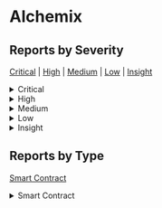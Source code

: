 # Alchemix

## Reports by Severity

[Critical](./#critical) | [High](./#high) | [Medium](./#medium) | [Low](./#low) | [Insight](./#insight)

<details>

<summary>Critical</summary>

* [30634 - \[SC - Critical\] Unauthorized minting of unlimited FLUX in tran...](30634-sc-critical-unauthorized-minting-of-unlimited-flux-in-tran....md)
* [30650 - \[SC - Critical\] Infinite minting of FLUX through voterpoke](30650-sc-critical-infinite-minting-of-flux-through-voterpoke.md)
* [30651 - \[SC - Critical\] Insolvency in RevenueHandlersol because unclaim...](30651-sc-critical-insolvency-in-revenuehandlersol-because-unclaim....md)
* [30655 - \[SC - Critical\] Binary search does not correctly handle duplica...](30655-sc-critical-binary-search-does-not-correctly-handle-duplica....md)
* [30671 - \[SC - Critical\] Reward token permanent freeze due to bulk call ...](30671-sc-critical-reward-token-permanent-freeze-due-to-bulk-call-....md)
* [30682 - \[SC - Critical\] Insufficient slippage control in RevenueHandler...](30682-sc-critical-insufficient-slippage-control-in-revenuehandler....md)
* [30683 - \[SC - Critical\] User can increase their unclaimed Flux token wi...](30683-sc-critical-user-can-increase-their-unclaimed-flux-token-wi....md)
* [30788 - \[SC - Critical\] User can increase their unclaimed Flux token wi...](30788-sc-critical-user-can-increase-their-unclaimed-flux-token-wi....md)
* [30800 - \[SC - Critical\] Stealing FLUX by claiming then merging position...](30800-sc-critical-stealing-flux-by-claiming-then-merging-position....md)
* [30814 - \[SC - Critical\] Wrong calculation of boost amount in Voterpoke](30814-sc-critical-wrong-calculation-of-boost-amount-in-voterpoke.md)
* [30825 - \[SC - Critical\] Users can get unlimited amounts of Flux tokens](30825-sc-critical-users-can-get-unlimited-amounts-of-flux-tokens.md)
* [30860 - \[SC - Critical\] Wrong timestamp for totalVoting](30860-sc-critical-wrong-timestamp-for-totalvoting.md)
* [30898 - \[SC - Critical\] Call the deposit function before the distribute...](30898-sc-critical-call-the-deposit-function-before-the-distribute....md)
* [30906 - \[SC - Critical\] Voterpoke can be called at will leading to a us...](30906-sc-critical-voterpoke-can-be-called-at-will-leading-to-a-us....md)
* [30919 - \[SC - Critical\] Front running of pokeTokens could lead to loss ...](30919-sc-critical-front-running-of-poketokens-could-lead-to-loss-....md)
* [30925 - \[SC - Critical\] Manipulation of governance voting result by unl...](30925-sc-critical-manipulation-of-governance-voting-result-by-unl....md)
* [30939 - \[SC - Critical\] Misuse of curve pool calls results for precisio...](30939-sc-critical-misuse-of-curve-pool-calls-results-for-precisio....md)
* [30972 - \[SC - Critical\] Theft of unclaimed yield of the revenue in the ...](30972-sc-critical-theft-of-unclaimed-yield-of-the-revenue-in-the-....md)
* [30990 - \[SC - Critical\] Users can use Voterpoke to accrue Flux tokens i...](30990-sc-critical-users-can-use-voterpoke-to-accrue-flux-tokens-i....md)
* [30999 - \[SC - Critical\] An edge-case mints times more FLUX than it should](30999-sc-critical-an-edge-case-mints-times-more-flux-than-it-should.md)
* [31071 - \[SC - Critical\] User can steal bribes and prevent other users f...](31071-sc-critical-user-can-steal-bribes-and-prevent-other-users-f....md)
* [31076 - \[SC - Critical\] checkpointTotalSupply can checkpoint before a t...](31076-sc-critical-checkpointtotalsupply-can-checkpoint-before-a-t....md)
* [31077 - \[SC - Critical\] RevenueHandler counts unclaimed tokens as new r...](31077-sc-critical-revenuehandler-counts-unclaimed-tokens-as-new-r....md)
* [31079 - \[SC - Critical\] Claiming bribes for epochs you didnt vote for l...](31079-sc-critical-claiming-bribes-for-epochs-you-didnt-vote-for-l....md)
* [31082 - \[SC - Critical\] Expired locks can be used to claim rewards](31082-sc-critical-expired-locks-can-be-used-to-claim-rewards.md)
* [31085 - \[SC - Critical\] Malicious users can front-run the distribution ...](31085-sc-critical-malicious-users-can-front-run-the-distribution-....md)
* [31112 - \[SC - Critical\] Bribesolwithdraw doesnt update the totalVotings...](31112-sc-critical-bribesolwithdraw-doesnt-update-the-totalvotings....md)
* [31141 - \[SC - Critical\] Permanent freezing of unclaimed yield of reward...](31141-sc-critical-permanent-freezing-of-unclaimed-yield-of-reward....md)
* [31149 - \[SC - Critical\] Manipulation of governance voting result by unl...](31149-sc-critical-manipulation-of-governance-voting-result-by-unl....md)
* [31163 - \[SC - Critical\] Malicious actor can acquire bribe rewards by bl...](31163-sc-critical-malicious-actor-can-acquire-bribe-rewards-by-bl....md)
* [31184 - \[SC - Critical\] Deflating the total amount of votes in a checkp...](31184-sc-critical-deflating-the-total-amount-of-votes-in-a-checkp....md)
* [31196 - \[SC - Critical\] Voterpoke does not check lastVoted resulting in...](31196-sc-critical-voterpoke-does-not-check-lastvoted-resulting-in....md)
* [31198 - \[SC - Critical\] VotingEscrowmerge does not check whether the \_f...](31198-sc-critical-votingescrowmerge-does-not-check-whether-the-\_f....md)
* [31199 - \[SC - Critical\] Users might receive less rewars token after Vot...](31199-sc-critical-users-might-receive-less-rewars-token-after-vot....md)
* [31211 - \[SC - Critical\] Inflation Of Total Votes and Potential Freeze o...](31211-sc-critical-inflation-of-total-votes-and-potential-freeze-o....md)
* [31222 - \[SC - Critical\] Unlimited Flux minting](31222-sc-critical-unlimited-flux-minting.md)
* [31223 - \[SC - Critical\] Disproportionate Rewards Manipulation in Bribesol](31223-sc-critical-disproportionate-rewards-manipulation-in-bribesol.md)
* [31242 - \[SC - Critical\] RevenueHandlercheckpoint allows users to claim ...](31242-sc-critical-revenuehandlercheckpoint-allows-users-to-claim-....md)
* [31249 - \[SC - Critical\] malicious user can back-run Voterdistribute to ...](31249-sc-critical-malicious-user-can-back-run-voterdistribute-to-....md)
* [31253 - \[SC - Critical\] RevenueHandlercheckpoint isnt correctly](31253-sc-critical-revenuehandlercheckpoint-isnt-correctly.md)
* [31263 - \[SC - Critical\] RevenueHandlercheckpoint counts unclaimed rewar...](31263-sc-critical-revenuehandlercheckpoint-counts-unclaimed-rewar....md)
* [31280 - \[SC - Critical\] Malicious user can mint unlimited flux tokens](31280-sc-critical-malicious-user-can-mint-unlimited-flux-tokens.md)
* [31309 - \[SC - Critical\] slippage protection is inaccurate](31309-sc-critical-slippage-protection-is-inaccurate.md)
* [31329 - \[SC - Critical\] Attacker can gain infinitive FLUX by repeating ...](31329-sc-critical-attacker-can-gain-infinitive-flux-by-repeating-....md)
* [31375 - \[SC - Critical\] Lack of Access control in poke function allows ...](31375-sc-critical-lack-of-access-control-in-poke-function-allows-....md)
* [31377 - \[SC - Critical\] Stucked yield tokens upon withdrawal of votes f...](31377-sc-critical-stucked-yield-tokens-upon-withdrawal-of-votes-f....md)
* [31386 - \[SC - Critical\] Malicious user can steal FLUX token by abusing ...](31386-sc-critical-malicious-user-can-steal-flux-token-by-abusing-....md)
* [31388 - \[SC - Critical\] Vulnerability in the poke function of Voting co...](31388-sc-critical-vulnerability-in-the-poke-function-of-voting-co....md)
* [31397 - \[SC - Critical\] In Bribesol \_writeVotingCheckpoint isnt called ...](31397-sc-critical-in-bribesol-\_writevotingcheckpoint-isnt-called-....md)
* [31408 - \[SC - Critical\] Killed Gauge continue to accrue and steal rewar...](31408-sc-critical-killed-gauge-continue-to-accrue-and-steal-rewar....md)
* [31409 - \[SC - Critical\] Users can grief Bribe rewards forcing them to b...](31409-sc-critical-users-can-grief-bribe-rewards-forcing-them-to-b....md)
* [31418 - \[SC - Critical\] the killed gauge collect claim amount](31418-sc-critical-the-killed-gauge-collect-claim-amount.md)
* [31444 - \[SC - Critical\] Manipulation of ve voting mechanism unlimited b...](31444-sc-critical-manipulation-of-ve-voting-mechanism-unlimited-b....md)
* [31453 - \[SC - Critical\] The balance of RevenueHandler can be drained](31453-sc-critical-the-balance-of-revenuehandler-can-be-drained.md)
* [31458 - \[SC - Critical\] Invalid handling of epochs revenue for tokens t...](31458-sc-critical-invalid-handling-of-epochs-revenue-for-tokens-t....md)
* [31461 - \[SC - Critical\] veALCX holder can mint Unlimited FLUX tokens](31461-sc-critical-vealcx-holder-can-mint-unlimited-flux-tokens.md)
* [31466 - \[SC - Critical\] Wrong reward calculation leads to rewards being...](31466-sc-critical-wrong-reward-calculation-leads-to-rewards-being....md)
* [31470 - \[SC - Critical\] Bribing protocols pay bribes but dont get emiss...](31470-sc-critical-bribing-protocols-pay-bribes-but-dont-get-emiss....md)
* [31472 - \[SC - Critical\] Stealing all revenue from the Alchemix protocol](31472-sc-critical-stealing-all-revenue-from-the-alchemix-protocol.md)
* [31481 - \[SC - Critical\] Undound FLUX accrual through reset and merge](31481-sc-critical-undound-flux-accrual-through-reset-and-merge.md)
* [31483 - \[SC - Critical\] Users can vote multiple times in one epoch](31483-sc-critical-users-can-vote-multiple-times-in-one-epoch.md)
* [31485 - \[SC - Critical\] Miscalculation of distributed tokens at revenue...](31485-sc-critical-miscalculation-of-distributed-tokens-at-revenue....md)
* [31488 - \[SC - Critical\] Merging tokens allows multiple Flux accruals wi...](31488-sc-critical-merging-tokens-allows-multiple-flux-accruals-wi....md)
* [31495 - \[SC - Critical\] Users cannot claim rewards from RevenueHandler ...](31495-sc-critical-users-cannot-claim-rewards-from-revenuehandler-....md)
* [31507 - \[SC - Critical\] Malicious user could flash-loan the veALCX to i...](31507-sc-critical-malicious-user-could-flash-loan-the-vealcx-to-i....md)
* [31512 - \[SC - Critical\] Infinite minting of FLUX through Merge](31512-sc-critical-infinite-minting-of-flux-through-merge.md)
* [31520 - \[SC - Critical\] Incorrect accounting of totalVoting leads to pe...](31520-sc-critical-incorrect-accounting-of-totalvoting-leads-to-pe....md)
* [31526 - \[SC - Critical\] A user is able to claim more bribes than they h...](31526-sc-critical-a-user-is-able-to-claim-more-bribes-than-they-h....md)
* [31527 - \[SC - Critical\] No accounting for totalVoting in Bribesolwithdr...](31527-sc-critical-no-accounting-for-totalvoting-in-bribesolwithdr....md)
* [31541 - \[SC - Critical\] FluxTokens unlimited mint and Exploitation of g...](31541-sc-critical-fluxtokens-unlimited-mint-and-exploitation-of-g....md)
* [31556 - \[SC - Critical\] Unfair Revenue Distribution in Non-Alchemix Rev...](31556-sc-critical-unfair-revenue-distribution-in-non-alchemix-rev....md)
* [31567 - \[SC - Critical\] VotingEscrowsolcheckpoint is completely broken](31567-sc-critical-votingescrowsolcheckpoint-is-completely-broken.md)
* [31579 - \[SC - Critical\] Infinite mint of FLUX using poke](31579-sc-critical-infinite-mint-of-flux-using-poke.md)
* [31584 - \[SC - Critical\] Loss Of Boosted Weight When Poking In The Same ...](31584-sc-critical-loss-of-boosted-weight-when-poking-in-the-same-....md)

</details>

<details>

<summary>High</summary>

* [30699 - \[SC - High\] Permanent freezing of unclaimed ALCX yield when...](30699-sc-high-permanent-freezing-of-unclaimed-alcx-yield-when....md)
* [30826 - \[SC - High\] ALCK rewards are lost when merging tokens becau...](30826-sc-high-alck-rewards-are-lost-when-merging-tokens-becau....md)
* [30910 - \[SC - High\] Processing of voting results is not implemented...](30910-sc-high-processing-of-voting-results-is-not-implemented....md)
* [30922 - \[SC - High\] DOS of withdrawals through filling the userPoin...](30922-sc-high-dos-of-withdrawals-through-filling-the-userpoin....md)
* [31008 - \[SC - High\] Alcx rewards are permanently frozen when two to...](31008-sc-high-alcx-rewards-are-permanently-frozen-when-two-to....md)
* [31042 - \[SC - High\] Claiming alchemic-token rewards can fail for so...](31042-sc-high-claiming-alchemic-token-rewards-can-fail-for-so....md)
* [31078 - \[SC - High\] withdraw doesnt claim all rewards before burnin...](31078-sc-high-withdraw-doesnt-claim-all-rewards-before-burnin....md)
* [31189 - \[SC - High\] Voting algorithm does not apply maximum availab...](31189-sc-high-voting-algorithm-does-not-apply-maximum-availab....md)
* [31258 - \[SC - High\] Loss of Unclaimed Bribes After Burning veALCX T...](31258-sc-high-loss-of-unclaimed-bribes-after-burning-vealcx-t....md)
* [31276 - \[SC - High\] BPT can be locked for only week resulting in u...](31276-sc-high-bpt-can-be-locked-for-only-week-resulting-in-u....md)
* [31293 - \[SC - High\] Voters who withdraw veLACX tokens risk losing g...](31293-sc-high-voters-who-withdraw-velacx-tokens-risk-losing-g....md)
* [31295 - \[SC - High\] Newly created gauge may missed out on its rewards](31295-sc-high-newly-created-gauge-may-missed-out-on-its-rewards.md)
* [31326 - \[SC - High\] Precision loss causes minor loss of FLUX when c...](31326-sc-high-precision-loss-causes-minor-loss-of-flux-when-c....md)
* [31335 - \[SC - High\] getActualSupply should be used instead of total...](31335-sc-high-getactualsupply-should-be-used-instead-of-total....md)
* [31380 - \[SC - High\] FluxTokencalculateBPT uses wrong algorithm caus...](31380-sc-high-fluxtokencalculatebpt-uses-wrong-algorithm-caus....md)
* [31382 - \[SC - High\] VotingEscrowupdateUnlockTime - Its possible for...](31382-sc-high-votingescrowupdateunlocktime-its-possible-for....md)
* [31390 - \[SC - High\] Precision Loss in FluxTokensolgetClaimableFlux](31390-sc-high-precision-loss-in-fluxtokensolgetclaimableflux.md)
* [31399 - \[SC - High\] RewardDistributor claims can be DoSed through e...](31399-sc-high-rewarddistributor-claims-can-be-dosed-through-e....md)
* [31435 - \[SC - High\] ALCX rewards arent claimed for from token when ...](31435-sc-high-alcx-rewards-arent-claimed-for-from-token-when-....md)
* [31447 - \[SC - High\] veALCX holders are able to withdraw rewards and...](31447-sc-high-vealcx-holders-are-able-to-withdraw-rewards-and....md)
* [31478 - \[SC - High\] calculateBPT doesnt divide by basis points infl...](31478-sc-high-calculatebpt-doesnt-divide-by-basis-points-infl....md)
* [31479 - \[SC - High\] alchemechNFT holder will get too little FLUX be...](31479-sc-high-alchemechnft-holder-will-get-too-little-flux-be....md)
* [31480 - \[SC - High\] Miscalculation of global bias](31480-sc-high-miscalculation-of-global-bias.md)
* [31484 - \[SC - High\] Rewards for the first epoch at rewards distribu...](31484-sc-high-rewards-for-the-first-epoch-at-rewards-distribu....md)
* [31486 - \[SC - High\] getClaimableFlux miscalculates claimable FLUX f...](31486-sc-high-getclaimableflux-miscalculates-claimable-flux-f....md)
* [31494 - \[SC - High\] Alchemix The first epochs ALCX emissions of vo...](31494-sc-high-alchemix-the-first-epochs-alcx-emissions-of-vo....md)
* [31498 - \[SC - High\] Alchemix ALCX rewards are currently subject to...](31498-sc-high-alchemix-alcx-rewards-are-currently-subject-to....md)
* [31524 - \[SC - High\] Rounding down in getClaimableFlux leads to less...](31524-sc-high-rounding-down-in-getclaimableflux-leads-to-less....md)
* [31544 - \[SC - High\] Certain small amount of tokens are not accounte...](31544-sc-high-certain-small-amount-of-tokens-are-not-accounte....md)
* [31597 - \[SC - High\] Loss of precision while calculating claimable f...](31597-sc-high-loss-of-precision-while-calculating-claimable-f....md)

</details>

<details>

<summary>Medium</summary>

* [30592 - \[SC - Medium\] DOS attack by delegating tokens at MAX\_DELEGATE...](30592-sc-medium-dos-attack-by-delegating-tokens-at-max\_delegate....md)
* [30613 - \[SC - Medium\] malicious user can front run any call to the sw...](30613-sc-medium-malicious-user-can-front-run-any-call-to-the-sw....md)
* [30667 - \[SC - Medium\] Unlimited gauge numbers can DoS users distribut...](30667-sc-medium-unlimited-gauge-numbers-can-dos-users-distribut....md)
* [30685 - \[SC - Medium\] The proposer can be impeded from submitting a p...](30685-sc-medium-the-proposer-can-be-impeded-from-submitting-a-p....md)
* [30704 - \[SC - Medium\] Griefing an account from getting votes delegate...](30704-sc-medium-griefing-an-account-from-getting-votes-delegate....md)
* [30886 - \[SC - Medium\] Wrong totalWeight in Votersol](30886-sc-medium-wrong-totalweight-in-votersol.md)
* [30985 - \[SC - Medium\] Griefing attack prevents admins from disabling ...](30985-sc-medium-griefing-attack-prevents-admins-from-disabling-....md)
* [31151 - \[SC - Medium\] Delegation Saturation Leading to Asset Freezing...](31151-sc-medium-delegation-saturation-leading-to-asset-freezing....md)
* [31234 - \[SC - Medium\] Alchemix BlockSlope variable in checkpoint rou...](31234-sc-medium-alchemix-blockslope-variable-in-checkpoint-rou....md)
* [31298 - \[SC - Medium\] Anyone can let users delegates reach the upper ...](31298-sc-medium-anyone-can-let-users-delegates-reach-the-upper-....md)
* [31410 - \[SC - Medium\] Griefing Attack using delegate will expose User...](31410-sc-medium-griefing-attack-using-delegate-will-expose-user....md)
* [31413 - \[SC - Medium\] DOS attack by delegating tokens at MAX\_DELEGATES](31413-sc-medium-dos-attack-by-delegating-tokens-at-max\_delegates.md)
* [31425 - \[SC - Medium\] Users can call reset on their token even if the...](31425-sc-medium-users-can-call-reset-on-their-token-even-if-the....md)
* [31448 - \[SC - Medium\] Bypassing the Governances proposal threshold to...](31448-sc-medium-bypassing-the-governances-proposal-threshold-to....md)
* [31462 - \[SC - Medium\] Alchemix addReward access control can be bypas...](31462-sc-medium-alchemix-addreward-access-control-can-be-bypas....md)
* [31514 - \[SC - Medium\] Malicious users can cause pokeTokens to revert](31514-sc-medium-malicious-users-can-cause-poketokens-to-revert.md)
* [31521 - \[SC - Medium\] Early return in RewardsDistributorclaim can cau...](31521-sc-medium-early-return-in-rewardsdistributorclaim-can-cau....md)
* [31539 - \[SC - Medium\] The Voterdistribute function can continue to fail](31539-sc-medium-the-voterdistribute-function-can-continue-to-fail.md)
* [31562 - \[SC - Medium\] Every consecutive epoch will have same number o...](31562-sc-medium-every-consecutive-epoch-will-have-same-number-o....md)
* [31566 - \[SC - Medium\] Checkpoints wont update block number in point b...](31566-sc-medium-checkpoints-wont-update-block-number-in-point-b....md)
* [31575 - \[SC - Medium\] depositIntoRewardPool and withdrawFromRewardPo...](31575-sc-medium-depositintorewardpool-and-withdrawfromrewardpo....md)

</details>

<details>

<summary>Low</summary>

* [30555 - \[SC - Low\] Precision loss when calculating the FLUX amount...](30555-sc-low-precision-loss-when-calculating-the-flux-amount....md)
* [30556 - \[SC - Low\] Past defeated proposals may become executable i...](30556-sc-low-past-defeated-proposals-may-become-executable-i....md)
* [30565 - \[SC - Low\] veALCX does not comply with ERC breaking compos...](30565-sc-low-vealcx-does-not-comply-with-erc-breaking-compos....md)
* [30598 - \[SC - Low\] Access Control Flaw in \_burn Function Leads to ...](30598-sc-low-access-control-flaw-in-\_burn-function-leads-to-....md)
* [30694 - \[SC - Low\] Users approved for a single token id cannot wit...](30694-sc-low-users-approved-for-a-single-token-id-cannot-wit....md)
* [30708 - \[SC - Low\] treasuryPct can be exceeded than BPS due to inc...](30708-sc-low-treasurypct-can-be-exceeded-than-bps-due-to-inc....md)
* [30711 - \[SC - Low\] The result of the AggregatorVInterface is not v...](30711-sc-low-the-result-of-the-aggregatorvinterface-is-not-v....md)
* [30781 - \[SC - Low\] It is possible to lower the quorum requirements...](30781-sc-low-it-is-possible-to-lower-the-quorum-requirements....md)
* [30818 - \[SC - Low\] division before multiplication in theamountToRa...](30818-sc-low-division-before-multiplication-in-theamounttora....md)
* [30920 - \[SC - Low\] User loses access to claims after merging of to...](30920-sc-low-user-loses-access-to-claims-after-merging-of-to....md)
* [30921 - \[SC - Low\] Referential assignment causes incorrect block i...](30921-sc-low-referential-assignment-causes-incorrect-block-i....md)
* [30926 - \[SC - Low\] AlchemixGovernor updates to quorum can affect p...](30926-sc-low-alchemixgovernor-updates-to-quorum-can-affect-p....md)
* [30951 - \[SC - Low\] Incorrect ownerOf implementation makes veALCX n...](30951-sc-low-incorrect-ownerof-implementation-makes-vealcx-n....md)
* [30973 - \[SC - Low\] Incorrect Validation of treasuryPct in the Reve...](30973-sc-low-incorrect-validation-of-treasurypct-in-the-reve....md)
* [31087 - \[SC - Low\] Colition between approve and \_isApprovedOrOwner...](31087-sc-low-colition-between-approve-and-\_isapprovedorowner....md)
* [31272 - \[SC - Low\] Approved user cant merge tokens not approved fo...](31272-sc-low-approved-user-cant-merge-tokens-not-approved-fo....md)
* [31281 - \[SC - Low\] Approved spender cannot withdraw or merge](31281-sc-low-approved-spender-cannot-withdraw-or-merge.md)
* [31355 - \[SC - Low\] Past Defeated Proposals Can Be Executed in the ...](31355-sc-low-past-defeated-proposals-can-be-executed-in-the-....md)
* [31381 - \[SC - Low\] Alchemix Incorrect Initialisation of struct in...](31381-sc-low-alchemix-incorrect-initialisation-of-struct-in....md)
* [31383 - \[SC - Low\] price feeds sanity checks isnt correct in funct...](31383-sc-low-price-feeds-sanity-checks-isnt-correct-in-funct....md)
* [31385 - \[SC - Low\] RewardsDistributortokensPerWeek might be zero i...](31385-sc-low-rewardsdistributortokensperweek-might-be-zero-i....md)
* [31449 - \[SC - Low\] BribegetRewardForOwner should not revert if the...](31449-sc-low-bribegetrewardforowner-should-not-revert-if-the....md)
* [31487 - \[SC - Low\] Wrong condition check on RevenueHandlerconstruc...](31487-sc-low-wrong-condition-check-on-revenuehandlerconstruc....md)
* [31497 - \[SC - Low\] executeBatch lacks payable so ethers can not be...](31497-sc-low-executebatch-lacks-payable-so-ethers-can-not-be....md)
* [31519 - \[SC - Low\] Lack of revert statement in Votersolpoke result...](31519-sc-low-lack-of-revert-statement-in-votersolpoke-result....md)
* [31523 - \[SC - Low\] USDT Approval will cause function failure](31523-sc-low-usdt-approval-will-cause-function-failure.md)
* [31542 - \[SC - Low\] Bribeearned - L Its potentially possible to ear...](31542-sc-low-bribeearned-l-its-potentially-possible-to-ear....md)
* [31555 - \[SC - Low\] RewardsDistributoramountToCompound - L The stal...](31555-sc-low-rewardsdistributoramounttocompound-l-the-stal....md)
* [31559 - \[SC - Low\] Minter UpdatePeriod after weeks causes Rewards...](31559-sc-low-minter-updateperiod-after-weeks-causes-rewards....md)
* [31563 - \[SC - Low\] Oracle days staleThreshold for priceTimestamp ...](31563-sc-low-oracle-days-stalethreshold-for-pricetimestamp-....md)
* [31588 - \[SC - Low\] Users could start cooldown period for their wit...](31588-sc-low-users-could-start-cooldown-period-for-their-wit....md)

</details>

<details>

<summary>Insight</summary>

* [30584 - \[SC - Insight\] Invalid check to make sure Minter is already in...](30584-sc-insight-invalid-check-to-make-sure-minter-is-already-in....md)
* [30710 - \[SC - Insight\] The execution of the proposal has no expiration](30710-sc-insight-the-execution-of-the-proposal-has-no-expiration.md)
* [30918 - \[SC - Insight\] Incorrect implementation of ownerOf makes veALC...](30918-sc-insight-incorrect-implementation-of-ownerof-makes-vealc....md)
* [30959 - \[SC - Insight\] Immutable gauges can break the state of the vot...](30959-sc-insight-immutable-gauges-can-break-the-state-of-the-vot....md)
* [30992 - \[SC - Insight\] Inconsistent State Missing Event Emission in Fl...](30992-sc-insight-inconsistent-state-missing-event-emission-in-fl....md)
* [31080 - \[SC - Insight\] DoS in startCooldown when users want start cool...](31080-sc-insight-dos-in-startcooldown-when-users-want-start-cool....md)
* [31226 - \[SC - Insight\] Missing Revert Message in require statement lea...](31226-sc-insight-missing-revert-message-in-require-statement-lea....md)
* [31264 - \[SC - Insight\] Multiple Reports QALowOOS Medium](31264-sc-insight-multiple-reports-qalowoos-medium.md)
* [31277 - \[SC - Insight\] The user can propose with less voting power tha...](31277-sc-insight-the-user-can-propose-with-less-voting-power-tha....md)
* [31284 - \[SC - Insight\] cancel should allow to cancel the proposal of t...](31284-sc-insight-cancel-should-allow-to-cancel-the-proposal-of-t....md)
* [31407 - \[SC - Insight\] Alchemist is given over Allowance through Reven...](31407-sc-insight-alchemist-is-given-over-allowance-through-reven....md)
* [31416 - \[SC - Insight\] Impossible to set boostMultiplier to MIN\_BOOST](31416-sc-insight-impossible-to-set-boostmultiplier-to-min\_boost.md)
* [31417 - \[SC - Insight\] Compound claiming transactions will revert if u...](31417-sc-insight-compound-claiming-transactions-will-revert-if-u....md)
* [31420 - \[SC - Insight\] No array lengths check in VotersolclaimBribes](31420-sc-insight-no-array-lengths-check-in-votersolclaimbribes.md)
* [31430 - \[SC - Insight\] QA](31430-sc-insight-qa.md)
* [31443 - \[SC - Insight\] Incorrect values of votingDelay and votingPerio...](31443-sc-insight-incorrect-values-of-votingdelay-and-votingperio....md)
* [31451 - \[SC - Insight\] MAX\_PROPOSAL\_NUMERATOR is incorrectly set](31451-sc-insight-max\_proposal\_numerator-is-incorrectly-set.md)
* [31460 - \[SC - Insight\] supportsInterface does not return typeIERCRecei...](31460-sc-insight-supportsinterface-does-not-return-typeiercrecei....md)
* [31503 - \[SC - Insight\] Incorrect value of MAX\_PROPOSAL\_NUMERATOR in Al...](31503-sc-insight-incorrect-value-of-max\_proposal\_numerator-in-al....md)
* [31540 - \[SC - Insight\] Expired Token Locks Impacting Vote Weight Calcu...](31540-sc-insight-expired-token-locks-impacting-vote-weight-calcu....md)
* [31552 - \[SC - Insight\] Lack of the validation for a Flash token protec...](31552-sc-insight-lack-of-the-validation-for-a-flash-token-protec....md)
* [31558 - \[SC - Insight\] Discrepancy in MAX\_PROPOSAL\_NUMERATOR Value in ...](31558-sc-insight-discrepancy-in-max\_proposal\_numerator-value-in-....md)
* [31583 - \[SC - Insight\] Off by one error while adding reward pool token](31583-sc-insight-off-by-one-error-while-adding-reward-pool-token.md)
* [31592 - \[SC - Insight\] Collection of other important issues](31592-sc-insight-collection-of-other-important-issues.md)
* [31594 - \[SC - Insight\] RewardPoolManager can only add RewardPoolToken ...](31594-sc-insight-rewardpoolmanager-can-only-add-rewardpooltoken-....md)

</details>

## Reports by Type

[Smart Contract](./#smart-contract)

<details>

<summary>Smart Contract</summary>

* [30555 - \[SC - Low\] Precision loss when calculating the FLUX amount...](30555-sc-low-precision-loss-when-calculating-the-flux-amount....md)
* [30556 - \[SC - Low\] Past defeated proposals may become executable i...](30556-sc-low-past-defeated-proposals-may-become-executable-i....md)
* [30565 - \[SC - Low\] veALCX does not comply with ERC breaking compos...](30565-sc-low-vealcx-does-not-comply-with-erc-breaking-compos....md)
* [30584 - \[SC - Insight\] Invalid check to make sure Minter is already in...](30584-sc-insight-invalid-check-to-make-sure-minter-is-already-in....md)
* [30592 - \[SC - Medium\] DOS attack by delegating tokens at MAX\_DELEGATE...](30592-sc-medium-dos-attack-by-delegating-tokens-at-max\_delegate....md)
* [30598 - \[SC - Low\] Access Control Flaw in \_burn Function Leads to ...](30598-sc-low-access-control-flaw-in-\_burn-function-leads-to-....md)
* [30613 - \[SC - Medium\] malicious user can front run any call to the sw...](30613-sc-medium-malicious-user-can-front-run-any-call-to-the-sw....md)
* [30634 - \[SC - Critical\] Unauthorized minting of unlimited FLUX in tran...](30634-sc-critical-unauthorized-minting-of-unlimited-flux-in-tran....md)
* [30650 - \[SC - Critical\] Infinite minting of FLUX through voterpoke](30650-sc-critical-infinite-minting-of-flux-through-voterpoke.md)
* [30651 - \[SC - Critical\] Insolvency in RevenueHandlersol because unclaim...](30651-sc-critical-insolvency-in-revenuehandlersol-because-unclaim....md)
* [30655 - \[SC - Critical\] Binary search does not correctly handle duplica...](30655-sc-critical-binary-search-does-not-correctly-handle-duplica....md)
* [30667 - \[SC - Medium\] Unlimited gauge numbers can DoS users distribut...](30667-sc-medium-unlimited-gauge-numbers-can-dos-users-distribut....md)
* [30671 - \[SC - Critical\] Reward token permanent freeze due to bulk call ...](30671-sc-critical-reward-token-permanent-freeze-due-to-bulk-call-....md)
* [30682 - \[SC - Critical\] Insufficient slippage control in RevenueHandler...](30682-sc-critical-insufficient-slippage-control-in-revenuehandler....md)
* [30683 - \[SC - Critical\] User can increase their unclaimed Flux token wi...](30683-sc-critical-user-can-increase-their-unclaimed-flux-token-wi....md)
* [30685 - \[SC - Medium\] The proposer can be impeded from submitting a p...](30685-sc-medium-the-proposer-can-be-impeded-from-submitting-a-p....md)
* [30694 - \[SC - Low\] Users approved for a single token id cannot wit...](30694-sc-low-users-approved-for-a-single-token-id-cannot-wit....md)
* [30699 - \[SC - High\] Permanent freezing of unclaimed ALCX yield when...](30699-sc-high-permanent-freezing-of-unclaimed-alcx-yield-when....md)
* [30704 - \[SC - Medium\] Griefing an account from getting votes delegate...](30704-sc-medium-griefing-an-account-from-getting-votes-delegate....md)
* [30708 - \[SC - Low\] treasuryPct can be exceeded than BPS due to inc...](30708-sc-low-treasurypct-can-be-exceeded-than-bps-due-to-inc....md)
* [30710 - \[SC - Insight\] The execution of the proposal has no expiration](30710-sc-insight-the-execution-of-the-proposal-has-no-expiration.md)
* [30711 - \[SC - Low\] The result of the AggregatorVInterface is not v...](30711-sc-low-the-result-of-the-aggregatorvinterface-is-not-v....md)
* [30781 - \[SC - Low\] It is possible to lower the quorum requirements...](30781-sc-low-it-is-possible-to-lower-the-quorum-requirements....md)
* [30788 - \[SC - Critical\] User can increase their unclaimed Flux token wi...](30788-sc-critical-user-can-increase-their-unclaimed-flux-token-wi....md)
* [30800 - \[SC - Critical\] Stealing FLUX by claiming then merging position...](30800-sc-critical-stealing-flux-by-claiming-then-merging-position....md)
* [30814 - \[SC - Critical\] Wrong calculation of boost amount in Voterpoke](30814-sc-critical-wrong-calculation-of-boost-amount-in-voterpoke.md)
* [30818 - \[SC - Low\] division before multiplication in theamountToRa...](30818-sc-low-division-before-multiplication-in-theamounttora....md)
* [30825 - \[SC - Critical\] Users can get unlimited amounts of Flux tokens](30825-sc-critical-users-can-get-unlimited-amounts-of-flux-tokens.md)
* [30826 - \[SC - High\] ALCK rewards are lost when merging tokens becau...](30826-sc-high-alck-rewards-are-lost-when-merging-tokens-becau....md)
* [30860 - \[SC - Critical\] Wrong timestamp for totalVoting](30860-sc-critical-wrong-timestamp-for-totalvoting.md)
* [30886 - \[SC - Medium\] Wrong totalWeight in Votersol](30886-sc-medium-wrong-totalweight-in-votersol.md)
* [30898 - \[SC - Critical\] Call the deposit function before the distribute...](30898-sc-critical-call-the-deposit-function-before-the-distribute....md)
* [30906 - \[SC - Critical\] Voterpoke can be called at will leading to a us...](30906-sc-critical-voterpoke-can-be-called-at-will-leading-to-a-us....md)
* [30910 - \[SC - High\] Processing of voting results is not implemented...](30910-sc-high-processing-of-voting-results-is-not-implemented....md)
* [30918 - \[SC - Insight\] Incorrect implementation of ownerOf makes veALC...](30918-sc-insight-incorrect-implementation-of-ownerof-makes-vealc....md)
* [30919 - \[SC - Critical\] Front running of pokeTokens could lead to loss ...](30919-sc-critical-front-running-of-poketokens-could-lead-to-loss-....md)
* [30920 - \[SC - Low\] User loses access to claims after merging of to...](30920-sc-low-user-loses-access-to-claims-after-merging-of-to....md)
* [30921 - \[SC - Low\] Referential assignment causes incorrect block i...](30921-sc-low-referential-assignment-causes-incorrect-block-i....md)
* [30922 - \[SC - High\] DOS of withdrawals through filling the userPoin...](30922-sc-high-dos-of-withdrawals-through-filling-the-userpoin....md)
* [30925 - \[SC - Critical\] Manipulation of governance voting result by unl...](30925-sc-critical-manipulation-of-governance-voting-result-by-unl....md)
* [30926 - \[SC - Low\] AlchemixGovernor updates to quorum can affect p...](30926-sc-low-alchemixgovernor-updates-to-quorum-can-affect-p....md)
* [30939 - \[SC - Critical\] Misuse of curve pool calls results for precisio...](30939-sc-critical-misuse-of-curve-pool-calls-results-for-precisio....md)
* [30951 - \[SC - Low\] Incorrect ownerOf implementation makes veALCX n...](30951-sc-low-incorrect-ownerof-implementation-makes-vealcx-n....md)
* [30959 - \[SC - Insight\] Immutable gauges can break the state of the vot...](30959-sc-insight-immutable-gauges-can-break-the-state-of-the-vot....md)
* [30972 - \[SC - Critical\] Theft of unclaimed yield of the revenue in the ...](30972-sc-critical-theft-of-unclaimed-yield-of-the-revenue-in-the-....md)
* [30973 - \[SC - Low\] Incorrect Validation of treasuryPct in the Reve...](30973-sc-low-incorrect-validation-of-treasurypct-in-the-reve....md)
* [30985 - \[SC - Medium\] Griefing attack prevents admins from disabling ...](30985-sc-medium-griefing-attack-prevents-admins-from-disabling-....md)
* [30990 - \[SC - Critical\] Users can use Voterpoke to accrue Flux tokens i...](30990-sc-critical-users-can-use-voterpoke-to-accrue-flux-tokens-i....md)
* [30992 - \[SC - Insight\] Inconsistent State Missing Event Emission in Fl...](30992-sc-insight-inconsistent-state-missing-event-emission-in-fl....md)
* [30999 - \[SC - Critical\] An edge-case mints times more FLUX than it should](30999-sc-critical-an-edge-case-mints-times-more-flux-than-it-should.md)
* [31008 - \[SC - High\] Alcx rewards are permanently frozen when two to...](31008-sc-high-alcx-rewards-are-permanently-frozen-when-two-to....md)
* [31042 - \[SC - High\] Claiming alchemic-token rewards can fail for so...](31042-sc-high-claiming-alchemic-token-rewards-can-fail-for-so....md)
* [31071 - \[SC - Critical\] User can steal bribes and prevent other users f...](31071-sc-critical-user-can-steal-bribes-and-prevent-other-users-f....md)
* [31076 - \[SC - Critical\] checkpointTotalSupply can checkpoint before a t...](31076-sc-critical-checkpointtotalsupply-can-checkpoint-before-a-t....md)
* [31077 - \[SC - Critical\] RevenueHandler counts unclaimed tokens as new r...](31077-sc-critical-revenuehandler-counts-unclaimed-tokens-as-new-r....md)
* [31078 - \[SC - High\] withdraw doesnt claim all rewards before burnin...](31078-sc-high-withdraw-doesnt-claim-all-rewards-before-burnin....md)
* [31079 - \[SC - Critical\] Claiming bribes for epochs you didnt vote for l...](31079-sc-critical-claiming-bribes-for-epochs-you-didnt-vote-for-l....md)
* [31080 - \[SC - Insight\] DoS in startCooldown when users want start cool...](31080-sc-insight-dos-in-startcooldown-when-users-want-start-cool....md)
* [31082 - \[SC - Critical\] Expired locks can be used to claim rewards](31082-sc-critical-expired-locks-can-be-used-to-claim-rewards.md)
* [31085 - \[SC - Critical\] Malicious users can front-run the distribution ...](31085-sc-critical-malicious-users-can-front-run-the-distribution-....md)
* [31087 - \[SC - Low\] Colition between approve and \_isApprovedOrOwner...](31087-sc-low-colition-between-approve-and-\_isapprovedorowner....md)
* [31112 - \[SC - Critical\] Bribesolwithdraw doesnt update the totalVotings...](31112-sc-critical-bribesolwithdraw-doesnt-update-the-totalvotings....md)
* [31141 - \[SC - Critical\] Permanent freezing of unclaimed yield of reward...](31141-sc-critical-permanent-freezing-of-unclaimed-yield-of-reward....md)
* [31149 - \[SC - Critical\] Manipulation of governance voting result by unl...](31149-sc-critical-manipulation-of-governance-voting-result-by-unl....md)
* [31151 - \[SC - Medium\] Delegation Saturation Leading to Asset Freezing...](31151-sc-medium-delegation-saturation-leading-to-asset-freezing....md)
* [31163 - \[SC - Critical\] Malicious actor can acquire bribe rewards by bl...](31163-sc-critical-malicious-actor-can-acquire-bribe-rewards-by-bl....md)
* [31184 - \[SC - Critical\] Deflating the total amount of votes in a checkp...](31184-sc-critical-deflating-the-total-amount-of-votes-in-a-checkp....md)
* [31189 - \[SC - High\] Voting algorithm does not apply maximum availab...](31189-sc-high-voting-algorithm-does-not-apply-maximum-availab....md)
* [31196 - \[SC - Critical\] Voterpoke does not check lastVoted resulting in...](31196-sc-critical-voterpoke-does-not-check-lastvoted-resulting-in....md)
* [31198 - \[SC - Critical\] VotingEscrowmerge does not check whether the \_f...](31198-sc-critical-votingescrowmerge-does-not-check-whether-the-\_f....md)
* [31199 - \[SC - Critical\] Users might receive less rewars token after Vot...](31199-sc-critical-users-might-receive-less-rewars-token-after-vot....md)
* [31211 - \[SC - Critical\] Inflation Of Total Votes and Potential Freeze o...](31211-sc-critical-inflation-of-total-votes-and-potential-freeze-o....md)
* [31222 - \[SC - Critical\] Unlimited Flux minting](31222-sc-critical-unlimited-flux-minting.md)
* [31223 - \[SC - Critical\] Disproportionate Rewards Manipulation in Bribesol](31223-sc-critical-disproportionate-rewards-manipulation-in-bribesol.md)
* [31226 - \[SC - Insight\] Missing Revert Message in require statement lea...](31226-sc-insight-missing-revert-message-in-require-statement-lea....md)
* [31234 - \[SC - Medium\] Alchemix BlockSlope variable in checkpoint rou...](31234-sc-medium-alchemix-blockslope-variable-in-checkpoint-rou....md)
* [31242 - \[SC - Critical\] RevenueHandlercheckpoint allows users to claim ...](31242-sc-critical-revenuehandlercheckpoint-allows-users-to-claim-....md)
* [31249 - \[SC - Critical\] malicious user can back-run Voterdistribute to ...](31249-sc-critical-malicious-user-can-back-run-voterdistribute-to-....md)
* [31253 - \[SC - Critical\] RevenueHandlercheckpoint isnt correctly](31253-sc-critical-revenuehandlercheckpoint-isnt-correctly.md)
* [31258 - \[SC - High\] Loss of Unclaimed Bribes After Burning veALCX T...](31258-sc-high-loss-of-unclaimed-bribes-after-burning-vealcx-t....md)
* [31263 - \[SC - Critical\] RevenueHandlercheckpoint counts unclaimed rewar...](31263-sc-critical-revenuehandlercheckpoint-counts-unclaimed-rewar....md)
* [31264 - \[SC - Insight\] Multiple Reports QALowOOS Medium](31264-sc-insight-multiple-reports-qalowoos-medium.md)
* [31272 - \[SC - Low\] Approved user cant merge tokens not approved fo...](31272-sc-low-approved-user-cant-merge-tokens-not-approved-fo....md)
* [31276 - \[SC - High\] BPT can be locked for only week resulting in u...](31276-sc-high-bpt-can-be-locked-for-only-week-resulting-in-u....md)
* [31277 - \[SC - Insight\] The user can propose with less voting power tha...](31277-sc-insight-the-user-can-propose-with-less-voting-power-tha....md)
* [31280 - \[SC - Critical\] Malicious user can mint unlimited flux tokens](31280-sc-critical-malicious-user-can-mint-unlimited-flux-tokens.md)
* [31281 - \[SC - Low\] Approved spender cannot withdraw or merge](31281-sc-low-approved-spender-cannot-withdraw-or-merge.md)
* [31284 - \[SC - Insight\] cancel should allow to cancel the proposal of t...](31284-sc-insight-cancel-should-allow-to-cancel-the-proposal-of-t....md)
* [31293 - \[SC - High\] Voters who withdraw veLACX tokens risk losing g...](31293-sc-high-voters-who-withdraw-velacx-tokens-risk-losing-g....md)
* [31295 - \[SC - High\] Newly created gauge may missed out on its rewards](31295-sc-high-newly-created-gauge-may-missed-out-on-its-rewards.md)
* [31298 - \[SC - Medium\] Anyone can let users delegates reach the upper ...](31298-sc-medium-anyone-can-let-users-delegates-reach-the-upper-....md)
* [31309 - \[SC - Critical\] slippage protection is inaccurate](31309-sc-critical-slippage-protection-is-inaccurate.md)
* [31326 - \[SC - High\] Precision loss causes minor loss of FLUX when c...](31326-sc-high-precision-loss-causes-minor-loss-of-flux-when-c....md)
* [31329 - \[SC - Critical\] Attacker can gain infinitive FLUX by repeating ...](31329-sc-critical-attacker-can-gain-infinitive-flux-by-repeating-....md)
* [31335 - \[SC - High\] getActualSupply should be used instead of total...](31335-sc-high-getactualsupply-should-be-used-instead-of-total....md)
* [31355 - \[SC - Low\] Past Defeated Proposals Can Be Executed in the ...](31355-sc-low-past-defeated-proposals-can-be-executed-in-the-....md)
* [31375 - \[SC - Critical\] Lack of Access control in poke function allows ...](31375-sc-critical-lack-of-access-control-in-poke-function-allows-....md)
* [31377 - \[SC - Critical\] Stucked yield tokens upon withdrawal of votes f...](31377-sc-critical-stucked-yield-tokens-upon-withdrawal-of-votes-f....md)
* [31380 - \[SC - High\] FluxTokencalculateBPT uses wrong algorithm caus...](31380-sc-high-fluxtokencalculatebpt-uses-wrong-algorithm-caus....md)
* [31381 - \[SC - Low\] Alchemix Incorrect Initialisation of struct in...](31381-sc-low-alchemix-incorrect-initialisation-of-struct-in....md)
* [31382 - \[SC - High\] VotingEscrowupdateUnlockTime - Its possible for...](31382-sc-high-votingescrowupdateunlocktime-its-possible-for....md)
* [31383 - \[SC - Low\] price feeds sanity checks isnt correct in funct...](31383-sc-low-price-feeds-sanity-checks-isnt-correct-in-funct....md)
* [31385 - \[SC - Low\] RewardsDistributortokensPerWeek might be zero i...](31385-sc-low-rewardsdistributortokensperweek-might-be-zero-i....md)
* [31386 - \[SC - Critical\] Malicious user can steal FLUX token by abusing ...](31386-sc-critical-malicious-user-can-steal-flux-token-by-abusing-....md)
* [31388 - \[SC - Critical\] Vulnerability in the poke function of Voting co...](31388-sc-critical-vulnerability-in-the-poke-function-of-voting-co....md)
* [31390 - \[SC - High\] Precision Loss in FluxTokensolgetClaimableFlux](31390-sc-high-precision-loss-in-fluxtokensolgetclaimableflux.md)
* [31397 - \[SC - Critical\] In Bribesol \_writeVotingCheckpoint isnt called ...](31397-sc-critical-in-bribesol-\_writevotingcheckpoint-isnt-called-....md)
* [31399 - \[SC - High\] RewardDistributor claims can be DoSed through e...](31399-sc-high-rewarddistributor-claims-can-be-dosed-through-e....md)
* [31407 - \[SC - Insight\] Alchemist is given over Allowance through Reven...](31407-sc-insight-alchemist-is-given-over-allowance-through-reven....md)
* [31408 - \[SC - Critical\] Killed Gauge continue to accrue and steal rewar...](31408-sc-critical-killed-gauge-continue-to-accrue-and-steal-rewar....md)
* [31409 - \[SC - Critical\] Users can grief Bribe rewards forcing them to b...](31409-sc-critical-users-can-grief-bribe-rewards-forcing-them-to-b....md)
* [31410 - \[SC - Medium\] Griefing Attack using delegate will expose User...](31410-sc-medium-griefing-attack-using-delegate-will-expose-user....md)
* [31413 - \[SC - Medium\] DOS attack by delegating tokens at MAX\_DELEGATES](31413-sc-medium-dos-attack-by-delegating-tokens-at-max\_delegates.md)
* [31416 - \[SC - Insight\] Impossible to set boostMultiplier to MIN\_BOOST](31416-sc-insight-impossible-to-set-boostmultiplier-to-min\_boost.md)
* [31417 - \[SC - Insight\] Compound claiming transactions will revert if u...](31417-sc-insight-compound-claiming-transactions-will-revert-if-u....md)
* [31418 - \[SC - Critical\] the killed gauge collect claim amount](31418-sc-critical-the-killed-gauge-collect-claim-amount.md)
* [31420 - \[SC - Insight\] No array lengths check in VotersolclaimBribes](31420-sc-insight-no-array-lengths-check-in-votersolclaimbribes.md)
* [31425 - \[SC - Medium\] Users can call reset on their token even if the...](31425-sc-medium-users-can-call-reset-on-their-token-even-if-the....md)
* [31430 - \[SC - Insight\] QA](31430-sc-insight-qa.md)
* [31435 - \[SC - High\] ALCX rewards arent claimed for from token when ...](31435-sc-high-alcx-rewards-arent-claimed-for-from-token-when-....md)
* [31443 - \[SC - Insight\] Incorrect values of votingDelay and votingPerio...](31443-sc-insight-incorrect-values-of-votingdelay-and-votingperio....md)
* [31444 - \[SC - Critical\] Manipulation of ve voting mechanism unlimited b...](31444-sc-critical-manipulation-of-ve-voting-mechanism-unlimited-b....md)
* [31447 - \[SC - High\] veALCX holders are able to withdraw rewards and...](31447-sc-high-vealcx-holders-are-able-to-withdraw-rewards-and....md)
* [31448 - \[SC - Medium\] Bypassing the Governances proposal threshold to...](31448-sc-medium-bypassing-the-governances-proposal-threshold-to....md)
* [31449 - \[SC - Low\] BribegetRewardForOwner should not revert if the...](31449-sc-low-bribegetrewardforowner-should-not-revert-if-the....md)
* [31451 - \[SC - Insight\] MAX\_PROPOSAL\_NUMERATOR is incorrectly set](31451-sc-insight-max\_proposal\_numerator-is-incorrectly-set.md)
* [31453 - \[SC - Critical\] The balance of RevenueHandler can be drained](31453-sc-critical-the-balance-of-revenuehandler-can-be-drained.md)
* [31458 - \[SC - Critical\] Invalid handling of epochs revenue for tokens t...](31458-sc-critical-invalid-handling-of-epochs-revenue-for-tokens-t....md)
* [31460 - \[SC - Insight\] supportsInterface does not return typeIERCRecei...](31460-sc-insight-supportsinterface-does-not-return-typeiercrecei....md)
* [31461 - \[SC - Critical\] veALCX holder can mint Unlimited FLUX tokens](31461-sc-critical-vealcx-holder-can-mint-unlimited-flux-tokens.md)
* [31462 - \[SC - Medium\] Alchemix addReward access control can be bypas...](31462-sc-medium-alchemix-addreward-access-control-can-be-bypas....md)
* [31466 - \[SC - Critical\] Wrong reward calculation leads to rewards being...](31466-sc-critical-wrong-reward-calculation-leads-to-rewards-being....md)
* [31470 - \[SC - Critical\] Bribing protocols pay bribes but dont get emiss...](31470-sc-critical-bribing-protocols-pay-bribes-but-dont-get-emiss....md)
* [31472 - \[SC - Critical\] Stealing all revenue from the Alchemix protocol](31472-sc-critical-stealing-all-revenue-from-the-alchemix-protocol.md)
* [31478 - \[SC - High\] calculateBPT doesnt divide by basis points infl...](31478-sc-high-calculatebpt-doesnt-divide-by-basis-points-infl....md)
* [31479 - \[SC - High\] alchemechNFT holder will get too little FLUX be...](31479-sc-high-alchemechnft-holder-will-get-too-little-flux-be....md)
* [31480 - \[SC - High\] Miscalculation of global bias](31480-sc-high-miscalculation-of-global-bias.md)
* [31481 - \[SC - Critical\] Undound FLUX accrual through reset and merge](31481-sc-critical-undound-flux-accrual-through-reset-and-merge.md)
* [31483 - \[SC - Critical\] Users can vote multiple times in one epoch](31483-sc-critical-users-can-vote-multiple-times-in-one-epoch.md)
* [31484 - \[SC - High\] Rewards for the first epoch at rewards distribu...](31484-sc-high-rewards-for-the-first-epoch-at-rewards-distribu....md)
* [31485 - \[SC - Critical\] Miscalculation of distributed tokens at revenue...](31485-sc-critical-miscalculation-of-distributed-tokens-at-revenue....md)
* [31486 - \[SC - High\] getClaimableFlux miscalculates claimable FLUX f...](31486-sc-high-getclaimableflux-miscalculates-claimable-flux-f....md)
* [31487 - \[SC - Low\] Wrong condition check on RevenueHandlerconstruc...](31487-sc-low-wrong-condition-check-on-revenuehandlerconstruc....md)
* [31488 - \[SC - Critical\] Merging tokens allows multiple Flux accruals wi...](31488-sc-critical-merging-tokens-allows-multiple-flux-accruals-wi....md)
* [31494 - \[SC - High\] Alchemix The first epochs ALCX emissions of vo...](31494-sc-high-alchemix-the-first-epochs-alcx-emissions-of-vo....md)
* [31495 - \[SC - Critical\] Users cannot claim rewards from RevenueHandler ...](31495-sc-critical-users-cannot-claim-rewards-from-revenuehandler-....md)
* [31497 - \[SC - Low\] executeBatch lacks payable so ethers can not be...](31497-sc-low-executebatch-lacks-payable-so-ethers-can-not-be....md)
* [31498 - \[SC - High\] Alchemix ALCX rewards are currently subject to...](31498-sc-high-alchemix-alcx-rewards-are-currently-subject-to....md)
* [31503 - \[SC - Insight\] Incorrect value of MAX\_PROPOSAL\_NUMERATOR in Al...](31503-sc-insight-incorrect-value-of-max\_proposal\_numerator-in-al....md)
* [31507 - \[SC - Critical\] Malicious user could flash-loan the veALCX to i...](31507-sc-critical-malicious-user-could-flash-loan-the-vealcx-to-i....md)
* [31512 - \[SC - Critical\] Infinite minting of FLUX through Merge](31512-sc-critical-infinite-minting-of-flux-through-merge.md)
* [31514 - \[SC - Medium\] Malicious users can cause pokeTokens to revert](31514-sc-medium-malicious-users-can-cause-poketokens-to-revert.md)
* [31519 - \[SC - Low\] Lack of revert statement in Votersolpoke result...](31519-sc-low-lack-of-revert-statement-in-votersolpoke-result....md)
* [31520 - \[SC - Critical\] Incorrect accounting of totalVoting leads to pe...](31520-sc-critical-incorrect-accounting-of-totalvoting-leads-to-pe....md)
* [31521 - \[SC - Medium\] Early return in RewardsDistributorclaim can cau...](31521-sc-medium-early-return-in-rewardsdistributorclaim-can-cau....md)
* [31523 - \[SC - Low\] USDT Approval will cause function failure](31523-sc-low-usdt-approval-will-cause-function-failure.md)
* [31524 - \[SC - High\] Rounding down in getClaimableFlux leads to less...](31524-sc-high-rounding-down-in-getclaimableflux-leads-to-less....md)
* [31526 - \[SC - Critical\] A user is able to claim more bribes than they h...](31526-sc-critical-a-user-is-able-to-claim-more-bribes-than-they-h....md)
* [31527 - \[SC - Critical\] No accounting for totalVoting in Bribesolwithdr...](31527-sc-critical-no-accounting-for-totalvoting-in-bribesolwithdr....md)
* [31539 - \[SC - Medium\] The Voterdistribute function can continue to fail](31539-sc-medium-the-voterdistribute-function-can-continue-to-fail.md)
* [31540 - \[SC - Insight\] Expired Token Locks Impacting Vote Weight Calcu...](31540-sc-insight-expired-token-locks-impacting-vote-weight-calcu....md)
* [31541 - \[SC - Critical\] FluxTokens unlimited mint and Exploitation of g...](31541-sc-critical-fluxtokens-unlimited-mint-and-exploitation-of-g....md)
* [31542 - \[SC - Low\] Bribeearned - L Its potentially possible to ear...](31542-sc-low-bribeearned-l-its-potentially-possible-to-ear....md)
* [31544 - \[SC - High\] Certain small amount of tokens are not accounte...](31544-sc-high-certain-small-amount-of-tokens-are-not-accounte....md)
* [31552 - \[SC - Insight\] Lack of the validation for a Flash token protec...](31552-sc-insight-lack-of-the-validation-for-a-flash-token-protec....md)
* [31555 - \[SC - Low\] RewardsDistributoramountToCompound - L The stal...](31555-sc-low-rewardsdistributoramounttocompound-l-the-stal....md)
* [31556 - \[SC - Critical\] Unfair Revenue Distribution in Non-Alchemix Rev...](31556-sc-critical-unfair-revenue-distribution-in-non-alchemix-rev....md)
* [31558 - \[SC - Insight\] Discrepancy in MAX\_PROPOSAL\_NUMERATOR Value in ...](31558-sc-insight-discrepancy-in-max\_proposal\_numerator-value-in-....md)
* [31559 - \[SC - Low\] Minter UpdatePeriod after weeks causes Rewards...](31559-sc-low-minter-updateperiod-after-weeks-causes-rewards....md)
* [31562 - \[SC - Medium\] Every consecutive epoch will have same number o...](31562-sc-medium-every-consecutive-epoch-will-have-same-number-o....md)
* [31563 - \[SC - Low\] Oracle days staleThreshold for priceTimestamp ...](31563-sc-low-oracle-days-stalethreshold-for-pricetimestamp-....md)
* [31566 - \[SC - Medium\] Checkpoints wont update block number in point b...](31566-sc-medium-checkpoints-wont-update-block-number-in-point-b....md)
* [31567 - \[SC - Critical\] VotingEscrowsolcheckpoint is completely broken](31567-sc-critical-votingescrowsolcheckpoint-is-completely-broken.md)
* [31575 - \[SC - Medium\] depositIntoRewardPool and withdrawFromRewardPo...](31575-sc-medium-depositintorewardpool-and-withdrawfromrewardpo....md)
* [31579 - \[SC - Critical\] Infinite mint of FLUX using poke](31579-sc-critical-infinite-mint-of-flux-using-poke.md)
* [31583 - \[SC - Insight\] Off by one error while adding reward pool token](31583-sc-insight-off-by-one-error-while-adding-reward-pool-token.md)
* [31584 - \[SC - Critical\] Loss Of Boosted Weight When Poking In The Same ...](31584-sc-critical-loss-of-boosted-weight-when-poking-in-the-same-....md)
* [31588 - \[SC - Low\] Users could start cooldown period for their wit...](31588-sc-low-users-could-start-cooldown-period-for-their-wit....md)
* [31592 - \[SC - Insight\] Collection of other important issues](31592-sc-insight-collection-of-other-important-issues.md)
* [31594 - \[SC - Insight\] RewardPoolManager can only add RewardPoolToken ...](31594-sc-insight-rewardpoolmanager-can-only-add-rewardpooltoken-....md)
* [31597 - \[SC - High\] Loss of precision while calculating claimable f...](31597-sc-high-loss-of-precision-while-calculating-claimable-f....md)

</details>
